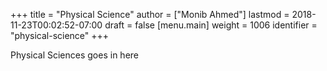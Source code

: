 +++
title = "Physical Science"
author = ["Monib Ahmed"]
lastmod = 2018-11-23T00:02:52-07:00
draft = false
[menu.main]
  weight = 1006
  identifier = "physical-science"
+++

Physical Sciences goes in here
